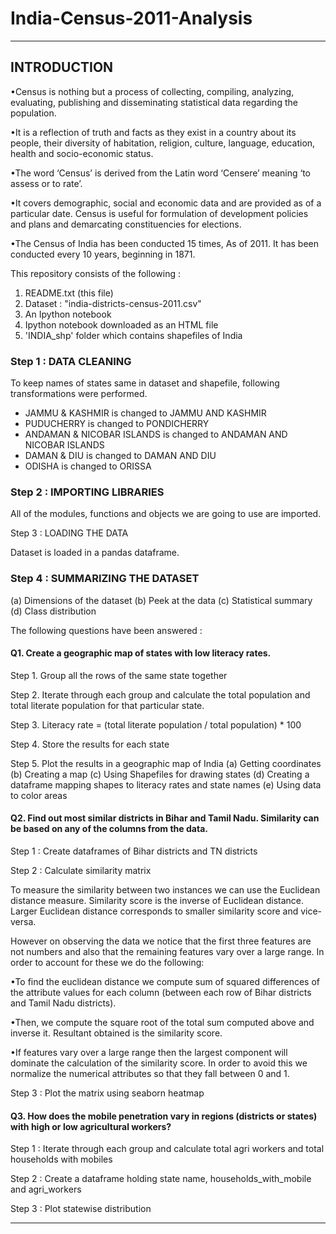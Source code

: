 # India-Census-2011-Analysis
----------------------------------------------------------------------------------------------------------------------------------------
## INTRODUCTION 

•Census is nothing but a process of collecting, compiling, analyzing, evaluating, publishing and disseminating statistical data regarding the population. 

•It is a reflection of truth and facts as they exist in a country about its people, their diversity of habitation, religion, culture, language, education, health and socio-economic status. 

•The word ‘Census’ is derived from the Latin word ‘Censere’ meaning ‘to assess or to rate’.

•It covers demographic, social and economic data and are provided as of a particular date. Census is useful for formulation of development policies and plans and demarcating constituencies for elections. 

•The Census of India has been conducted 15 times, As of 2011. It has been conducted every 10 years, beginning in 1871.

This repository consists of the following :

1. README.txt (this file) 
2. Dataset : "india-districts-census-2011.csv" 
3. An Ipython notebook
4. Ipython notebook downloaded as an HTML file 
5. 'INDIA_shp' folder which contains shapefiles of India

### Step 1 : DATA CLEANING

To keep names of states same in dataset and shapefile, following transformations were performed.
- JAMMU & KASHMIR is changed to JAMMU AND KASHMIR
- PUDUCHERRY is changed to PONDICHERRY
- ANDAMAN & NICOBAR ISLANDS is changed to ANDAMAN AND NICOBAR ISLANDS
- DAMAN & DIU is changed to DAMAN AND DIU
- ODISHA is changed to ORISSA

### Step 2 : IMPORTING LIBRARIES

All of the modules, functions and objects we are going to use are imported.

Step 3 : LOADING THE DATA

Dataset is loaded in a pandas dataframe.

### Step 4 : SUMMARIZING THE DATASET

(a) Dimensions of the dataset
(b) Peek at the data
(c) Statistical summary
(d) Class distribution



The following questions have been answered :
#### Q1. Create a geographic map of states with low literacy rates.
Step 1. Group all the rows of the same state together

Step 2. Iterate through each group and calculate the total population and total literate population for that particular state.

Step 3. Literacy rate = (total literate population / total population) * 100

Step 4. Store the results for each state

Step 5. Plot the results in a geographic map of India
	(a) Getting coordinates
	(b) Creating a map
	(c) Using Shapefiles for drawing states
	(d) Creating a dataframe mapping shapes to literacy rates and state names
	(e) Using data to color areas


#### Q2. Find out most similar districts in Bihar and Tamil Nadu. Similarity can be based on any of the columns from the data.

Step 1 : Create dataframes of Bihar districts and TN districts

Step 2 : Calculate similarity matrix

To measure the similarity between two instances we can use the Euclidean distance measure. Similarity score is the inverse of Euclidean distance. Larger Euclidean distance corresponds to smaller similarity score and vice-versa.

However on observing the data we notice that the first three features are not numbers and also that the remaining features vary over a large range. In order to account for these we do the following:

•To find the euclidean distance we compute sum of squared differences of the attribute values for each column (between each row of Bihar districts and Tamil Nadu districts). 


•Then, we compute the square root of the total sum computed above and inverse it. Resultant obtained is the similarity score.


•If features vary over a large range then the largest component will dominate the calculation of the similarity score. In order to avoid this we normalize the numerical attributes so that they fall between 0 and 1.

Step 3 : Plot the matrix using seaborn heatmap


#### Q3. How does the mobile penetration vary in regions (districts or states) with high or low agricultural workers?

Step 1 : Iterate through each group and calculate total agri workers and total households with mobiles

Step 2 : Create a dataframe holding state name, households_with_mobile and agri_workers 

Step 3 : Plot statewise distribution

----------------------------------------------------------------------------------------------------------------------------------------
 

